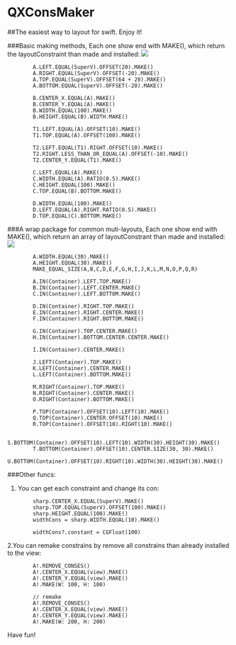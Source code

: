 # QXConsMaker
##The easiest way to layout for swift. Enjoy it!

###Basic making methods, Each one show end with MAKE(), which return the layoutConstraint than made and installed:
![](https://github.com/labi3285/QXConsMaker/blob/master/pic_01.png)  
```objc
        A.LEFT.EQUAL(SuperV).OFFSET(20).MAKE()
        A.RIGHT.EQUAL(SuperV).OFFSET(-20).MAKE()
        A.TOP.EQUAL(SuperV).OFFSET(64 + 20).MAKE()
        A.BOTTOM.EQUAL(SuperV).OFFSET(-20).MAKE()
        
        B.CENTER_X.EQUAL(A).MAKE()
        B.CENTER_Y.EQUAL(A).MAKE()
        B.WIDTH.EQUAL(100).MAKE()
        B.HEIGHT.EQUAL(B).WIDTH.MAKE()
        
        T1.LEFT.EQUAL(A).OFFSET(10).MAKE()
        T1.TOP.EQUAL(A).OFFSET(100).MAKE()
        
        T2.LEFT.EQUAL(T1).RIGHT.OFFSET(10).MAKE()
        T2.RIGHT.LESS_THAN_OR_EQUAL(A).OFFSET(-10).MAKE()
        T2.CENTER_Y.EQUAL(T1).MAKE()
        
        C.LEFT.EQUAL(A).MAKE()
        C.WIDTH.EQUAL(A).RATIO(0.5).MAKE()
        C.HEIGHT.EQUAL(100).MAKE()
        C.TOP.EQUAL(B).BOTTOM.MAKE()
        
        D.WIDTH.EQUAL(100).MAKE()
        D.LEFT.EQUAL(A).RIGHT.RATIO(0.5).MAKE()
        D.TOP.EQUAL(C).BOTTOM.MAKE()
```


###A wrap package for common muti-layouts, Each one show end with MAKE(), which return an array of layoutConstrant than made and installed:
![](https://github.com/labi3285/QXConsMaker/blob/master/pic_02.png)  
```objc
        A.WIDTH.EQUAL(30).MAKE()
        A.HEIGHT.EQUAL(30).MAKE()
        MAKE_EQUAL_SIZE(A,B,C,D,E,F,G,H,I,J,K,L,M,N,O,P,Q,R)
        
        A.IN(Container).LEFT.TOP.MAKE()
        B.IN(Container).LEFT.CENTER.MAKE()
        C.IN(Container).LEFT.BOTTOM.MAKE()
        
        D.IN(Container).RIGHT.TOP.MAKE()
        E.IN(Container).RIGHT.CENTER.MAKE()
        F.IN(Container).RIGHT.BOTTOM.MAKE()
        
        G.IN(Container).TOP.CENTER.MAKE()
        H.IN(Container).BOTTOM.CENTER.CENTER.MAKE()
        
        I.IN(Container).CENTER.MAKE()
        
        J.LEFT(Container).TOP.MAKE()
        K.LEFT(Container).CENTER.MAKE()
        L.LEFT(Container).BOTTOM.MAKE()

        M.RIGHT(Container).TOP.MAKE()
        N.RIGHT(Container).CENTER.MAKE()
        O.RIGHT(Container).BOTTOM.MAKE()
        
        P.TOP(Container).OFFSET(10).LEFT(10).MAKE()
        Q.TOP(Container).CENTER.OFFSET(10).MAKE()
        R.TOP(Container).OFFSET(10).RIGHT(10).MAKE()

        S.BOTTOM(Container).OFFSET(10).LEFT(10).WIDTH(30).HEIGHT(30).MAKE()
        T.BOTTOM(Container).OFFSET(10).CENTER.SIZE(30, 30).MAKE()
        U.BOTTOM(Container).OFFSET(10).RIGHT(10).WIDTH(30).HEIGHT(30).MAKE()
```


###Other funcs:

1. You can get each constraint and change its con:
```objc
        sharp.CENTER_X.EQUAL(SuperV).MAKE()
        sharp.TOP.EQUAL(SuperV).OFFSET(100).MAKE()
        sharp.HEIGHT.EQUAL(100).MAKE()
        widthCons = sharp.WIDTH.EQUAL(10).MAKE()
        
        widthCons?.constant = CGFloat(100)
```

2.You can remake constrains by remove all constrains than already installed to the view:
```objc
        A!.REMOVE_CONSES()
        A!.CENTER_X.EQUAL(view).MAKE()
        A!.CENTER_Y.EQUAL(view).MAKE()
        A!.MAKE(W: 100, H: 100)

        // remake
        A!.REMOVE_CONSES()
        A!.CENTER_X.EQUAL(view).MAKE()
        A!.CENTER_Y.EQUAL(view).MAKE()
        A!.MAKE(W: 200, H: 200)
```


Have fun!
